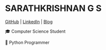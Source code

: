 

# SARATHKRISHNAN G S
  [GitHub](https://github.com/Sarathkrishnan)
  | 
  [LinkedIn](https://www.linkedin.com/in/sarathkrishnan-gs/)
  | 
  [Blog](https://sarathkrishnangs.blogspot.com/)

 🎓 Computer Science Student

 🐍 Python Programmer
 
  
